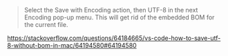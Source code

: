 > Select the Save with Encoding action, then UTF-8 in the next Encoding pop-up menu. This will get rid of the embedded BOM for the current file.

https://stackoverflow.com/questions/64184665/vs-code-how-to-save-utf-8-without-bom-in-mac/64194580#64194580
